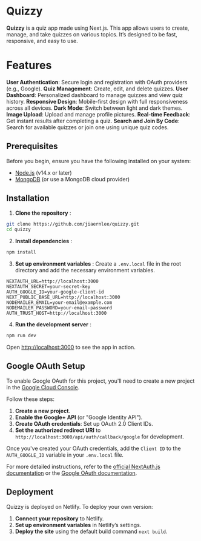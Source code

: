 # Quizzy
**Quizzy** is a quiz app made using Next.js. This app allows users to create, manage, and take quizzes on various topics. It’s designed to be fast, responsive, and easy to use.

# Features

**User Authentication**: Secure login and registration with OAuth providers (e.g., Google). 
**Quiz Management**: Create, edit, and delete quizzes. 
**User Dashboard**: Personalized dashboard to manage quizzes and view quiz history. **Responsive Design**: Mobile-first design with full responsiveness across all devices. 
**Dark Mode**: Switch between light and dark themes. 
**Image Upload**: Upload and manage profile pictures. 
**Real-time Feedback**: Get instant results after completing a quiz.
**Search and Join By Code**: Search for available quizzes or join one using unique quiz codes.

## Prerequisites
Before you begin, ensure you have the following installed on your system:
- [Node.js](https://nodejs.org/en/download/) (v14.x or later) 
- [MongoDB](https://www.mongodb.com/try/download/community) (or use a MongoDB cloud provider)

## Installation

1. **Clone the repository** :
```bash 
git clone https://github.com/jiaernlee/quizzy.git 
cd quizzy
```
2. **Install dependencies** : 
```bash
npm install
```
3. **Set up environment variables** :
Create a `.env.local` file in the root directory and add the necessary environment variables.
```env
NEXTAUTH_URL=http://localhost:3000 
NEXTAUTH_SECRET=your-secret-key 
AUTH_GOOGLE_ID=your-google-client-id 
NEXT_PUBLIC_BASE_URL=http://localhost:3000 
NODEMAILER_EMAIL=your-email@example.com 
NODEMAILER_PASSWORD=your-email-password 
AUTH_TRUST_HOST=http://localhost:3000
```
4. **Run the development server** :
```bash
npm run dev
```
Open [http://localhost:3000](http://localhost:3000) to see the app in action.

## Google OAuth Setup
 To enable Google OAuth for this project, you'll need to create a new project in the [Google Cloud Console](https://console.cloud.google.com/). 
 
 Follow these steps: 
 1. **Create a new project**. 
 2. **Enable the Google+ API** (or "Google Identity API").
 3. **Create OAuth credentials**: Set up OAuth 2.0 Client IDs. 
 4. **Set the authorized redirect URI** to `http://localhost:3000/api/auth/callback/google` for development. 
 
 Once you've created your OAuth credentials, add the `Client ID` to the `AUTH_GOOGLE_ID` variable in your `.env.local` file. 
 
 For more detailed instructions, refer to the [official NextAuth.js documentation](https://next-auth.js.org/getting-started/introduction) or the [Google OAuth documentation](https://developers.google.com/identity/protocols/oauth2).

## Deployment

Quizzy is deployed on Netlify. To deploy your own version:

1.  **Connect your repository** to Netlify.
2.  **Set up environment variables** in Netlify’s settings.
3.  **Deploy the site** using the default build command `next build`.

